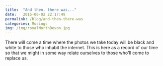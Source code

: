 ```yaml
---
title:  "And then, there was..."
date:   2015-06-02 22:17:49
permalink: /blog/and-then-there-was
categories: Musings
img: /img/royalNorthDevon.jpg
---
```

There will come a time where the photos we take today will be black and white to those who inhabit the internet. This is here as a record of our time so that we might in some way relate ourselves to those who'll come to replace us.
